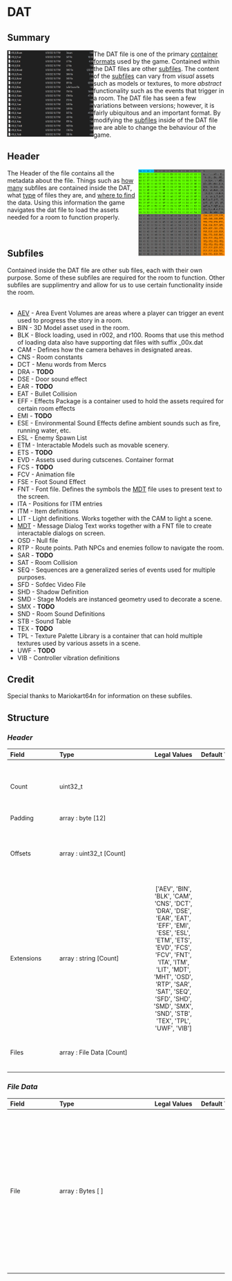 # DAT

## Summary
<img align="left" src="images\DAT_Subfiles.png" width = 200 height = 200></img> The DAT file is one of the primary [container formats](https://en.wikipedia.org/wiki/Container_format_(computing)) used by the game. Contained within the DAT files are other [subfiles](#subfiles).  The content of the [subfiles](#subfiles) can vary from *visual* assets such as models or textures, to more *abstract* functionality such as  the events that trigger in a room. The DAT file has seen a few variations between versions;  however, it is fairly ubiquitous and an important format. By modifying the [subfiles](#subfiles) inside of the DAT file we  are able to change the behaviour of the game.<br>
## Header
<img align="right" src="images\DAT_header_hex.png" width = 200 height = 200></img> The Header of the file contains all the metadata about the file. Things such as [how many](#count) subfiles are contained inside the DAT, what [type](#extensions) of files they are, and [where to find](#offsets) the data. Using this information the game navigates the dat file to load the assets needed for a room to function properly. <br><br><br>
## Subfiles
Contained inside the DAT file are other sub files, each with their own purpose. Some of these subfiles are required for the room to function. Other subfiles are supplimentry and allow for us to use certain functionality inside the room. <br><br>
 - [AEV](aev.md) - Area Event Volumes are areas where a player can trigger an event used to progress the story in a room. <br>
 - BIN - 3D Model asset used in the room.<br>
 - BLK - Block loading, used in r002, and r100. Rooms that use this method of loading data also have supporting dat files with suffix _00x.dat<br>
 - CAM - Defines how the camera behaves in designated areas.<br>
 - CNS - Room constants<br>
 - DCT - Menu words from Mercs<br>
 - DRA - **TODO**<br>
 - DSE - Door sound effect<br>
 - EAR - **TODO**<br>
 - EAT - Bullet Collision<br>
 - EFF - Effects Package is a container used to hold the assets required for certain room effects<br>
 - EMI - **TODO**<br>
 - ESE - Environmental Sound Effects define ambient sounds such as fire, running water, etc.<br>
 - ESL - Enemy Spawn List<br>
 - ETM - Interactable Models such as movable scenery.<br>
 - ETS - **TODO**<br>
 - EVD - Assets used during cutscenes. Container format<br>
 - FCS - **TODO**<br>
 - FCV - Animation file<br>
 - FSE - Foot Sound Effect<br>
 - FNT - Font file. Defines the symbols the [MDT](mdt.md) file uses to present text to the screen.<br>
 - ITA - Positions for ITM entries<br>
 - ITM - Item definitions<br>
 - LIT - Light definitions. Works together with the CAM to light a scene.<br>
 - [MDT](mdt.md) - Message Dialog Text works together with a FNT file to create interactable dialogs on screen.<br>
 - OSD - Null file<br>
 - RTP - Route points. Path NPCs and enemies follow to navigate the room.<br>
 - SAR - **TODO**<br>
 - SAT - Room Collision<br>
 - SEQ - Sequences are a generalized series of events used for multiple purposes.<br>
 - SFD - Sofdec Video File<br>
 - SHD - Shadow Definition<br>
 - SMD - Stage Models are instanced geometry used to decorate a scene.
 - SMX - **TODO**<br>
 - SND - Room Sound Definitions<br>
 - STB - Sound Table<br>
 - TEX - **TODO**<br>
 - TPL - Texture Palette Library is a container that can hold multiple textures used by various assets in a scene. <br>
 - UWF - **TODO**<br>
 - VIB - Controller vibration definitions<br>
## Credit
Special thanks to Mariokart64n for information on these subfiles.
## Structure
### *Header*


| <span style="display: inline-block; width:100px">Field</span> | <span style="display: inline-block; width:200px">Type</span> | <span style="display: inline-block; width:100px">Legal Values</span> | <span style="display: inline-block; width:100px">Default Value</span> | Comment |
| :- | :- | :-: | :- | :- |
| <span id='count'>Count</span> | uint32_t   |  |  | The amount of subfiles contained within the DAT. |
| <span id='padding'>Padding</span> | array : byte [12] |  |  |  |
| <span id='offsets'>Offsets</span> | array : uint32_t [Count] |  |  | List of offsets pointing to the start of each chunk of data. |
| <span id='extensions'>Extensions</span> | array : string [Count] | ['AEV', 'BIN', 'BLK', 'CAM', 'CNS', 'DCT', 'DRA', 'DSE', 'EAR', 'EAT', 'EFF', 'EMI', 'ESE', 'ESL', 'ETM', 'ETS', 'EVD', 'FCS', 'FCV', 'FNT', 'ITA', 'ITM', 'LIT', 'MDT', 'MHT', 'OSD', 'RTP', 'SAR', 'SAT', 'SEQ', 'SFD', 'SHD', 'SMD', 'SMX', 'SND', 'STB', 'TEX', 'TPL', 'UWF', 'VIB'] |  | List of extension for the files. |
| <span id='files'>Files</span> | array : File Data [Count] |  |  | List of raw data for the contained files. |
### *File Data*


| <span style="display: inline-block; width:100px">Field</span> | <span style="display: inline-block; width:200px">Type</span> | <span style="display: inline-block; width:100px">Legal Values</span> | <span style="display: inline-block; width:100px">Default Value</span> | Comment |
| :- | :- | :-: | :- | :- |
| <span id='file'>File</span> | array : Bytes [ ] |  |  | The raw data for a subfile contained in the DAT. Size is calculated using the offsets. offset[i+1] - offset[i] will equal the size of the chunk. (or offset[i] through the end of file for the last chunk) |
